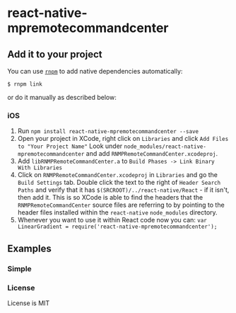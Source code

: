 # react-native-mpremotecommandcenter

## Add it to your project

You can use [`rnpm`](https://github.com/rnpm/rnpm) to add native dependencies automatically:

`$ rnpm link`

or do it manually as described below:

### iOS

1. Run `npm install react-native-mpremotecommandcenter --save`
2. Open your project in XCode, right click on `Libraries` and click `Add
   Files to "Your Project Name"` Look under `node_modules/react-native-mpremotecommandcenter` and add `RNMPRemoteCommandCenter.xcodeproj`.
3. Add `libRNMPRemoteCommandCenter.a` to `Build Phases -> Link Binary With Libraries`
4. Click on `RNMPRemoteCommandCenter.xcodeproj` in `Libraries` and go the `Build
   Settings` tab. Double click the text to the right of `Header Search
   Paths` and verify that it has `$(SRCROOT)/../react-native/React` - if it
   isn't, then add it. This is so XCode is able to find the headers that
   the `RNMPRemoteCommandCenter` source files are referring to by pointing to the
   header files installed within the `react-native` `node_modules`
   directory.
5. Whenever you want to use it within React code now you can: `var LinearGradient =
   require('react-native-mpremotecommandcenter');`

## Examples

### Simple

### License

License is MIT
